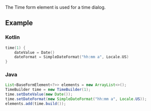 The Time form element is used for a time dialog.

## Example

### Kotlin
```kotlin
time(1) {
    dateValue = Date()
    dateFormat = SimpleDateFormat("hh:mm a", Locale.US)
}
```

### Java
```java
List<BaseFormElement<?>> elements = new ArrayList<>();
TimeBuilder time = new TimeBuilder(1);
time.setDateValue(new Date());
time.setDateFormat(new SimpleDateFormat("hh:mm a", Locale.US));
elements.add(time.build());
```